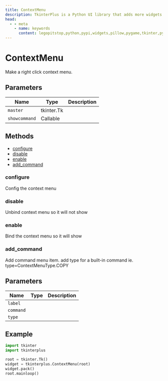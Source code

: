 ```yaml
---
title: ContextMenu
description: TkinterPlus is a Python UI library that adds more widgets to Tkinter
head:
  - - meta
    - name: keywords
      content: legopitstop,python,pypi,widgets,pillow,pygame,tkinter,pythonpackage
---
```


# ContextMenu

Make a right click context menu.

## Parameters

| Name          | Type       | Description |
| ------------- | ---------- | ----------- |
| `master`      | tkinter.Tk |             |
| `showcommand` | Callable   |             |

## Methods

- [configure](#configure)
- [disable](#disable)
- [enable](#enable)
- [add_command](#add_command)

### configure

Config the context menu

### disable

Unbind context menu so it will not show

### enable

Bind the context menu so it will show

### add_command

Add command menu item. add type for a built-in command ie. type=ContextMenuType.COPY

## Parameters

| Name      | Type | Description |
| --------- | ---- | ----------- |
| `label`   |      |             |
| `command` |      |             |
| `type`    |      |             |

## Example

```py
import tkinter
import tkinterplus

root = tkinter.Tk()
widget = tkinterplus.ContextMenu(root)
widget.pack()
root.mainloop()
```
